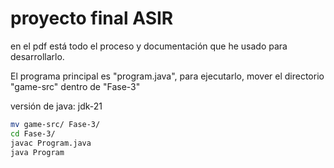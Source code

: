 # proyecto final ASIR
en el pdf está todo el proceso y documentación que he usado para desarrollarlo.


El programa principal es "program.java", para ejecutarlo, mover el directorio "game-src" dentro de "Fase-3"


versión de java: jdk-21
``` bash
mv game-src/ Fase-3/
cd Fase-3/
javac Program.java
java Program
```
